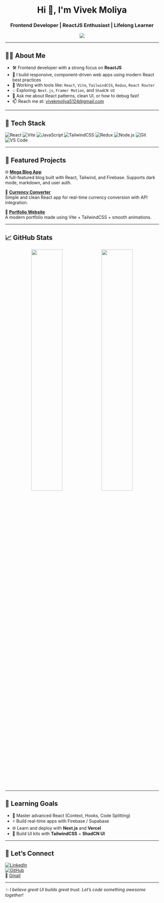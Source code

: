 <h1 align="center">Hi 👋, I'm Vivek Moliya</h1>
<h3 align="center">Frontend Developer | ReactJS Enthusiast | Lifelong Learner</h3>

<p align="center">
  <img src="https://readme-typing-svg.demolab.com?font=Fira+Code&pause=1200&color=61DAFB&center=true&vCenter=true&width=520&height=45&lines=Hey+there!+I'm+Vivek+Moliya+%F0%9F%91%8B;ReactJS+Developer+%7C+Frontend+Engineer;Crafting+clean+UI+with+TailwindCSS+%F0%9F%A7%9D;Building+real-world+projects+with+Vite+%2B+Firebase;Learning+Next.js%2C+Framer+Motion+%26+ShadCN+UI;Let%27s+build+something+awesome+%F0%9F%92%A1" />
</p>



---

## 🧑‍💻 About Me

- 🛠️ Frontend developer with a strong focus on **ReactJS**
- 🎯 I build responsive, component-driven web apps using modern React best practices
- 🧩 Working with tools like: `React`, `Vite`, `TailwindCSS`, `Redux`, `React Router`
- 💡 Exploring: `Next.js`, `Framer Motion`, and `ShadCN UI`
- 💬 Ask me about React patterns, clean UI, or how to debug fast!
- 📫 Reach me at: [vivekmoliya5124@gmail.com](mailto:vivekmoliya5124@gmail.com)

---

## 🚀 Tech Stack

![React](https://img.shields.io/badge/-React-61DAFB?style=flat&logo=react&logoColor=000)
![Vite](https://img.shields.io/badge/-Vite-646CFF?style=flat&logo=vite&logoColor=fff)
![JavaScript](https://img.shields.io/badge/-JavaScript-F7DF1E?style=flat&logo=javascript&logoColor=000)
![TailwindCSS](https://img.shields.io/badge/-TailwindCSS-06B6D4?style=flat&logo=tailwindcss)
![Redux](https://img.shields.io/badge/-Redux-764ABC?style=flat&logo=redux)
![Node.js](https://img.shields.io/badge/-Node.js-339933?style=flat&logo=node.js)
![Git](https://img.shields.io/badge/-Git-F05032?style=flat&logo=git)
![VS Code](https://img.shields.io/badge/-VS%20Code-007ACC?style=flat&logo=visual-studio-code)

---

## 📂 Featured Projects

🌐 [**Mega Blog App**](https://github.com/vivekmoliya/MegaBlog)  
A full-featured blog built with React, Tailwind, and Firebase. Supports dark mode, markdown, and user auth.

💱 [**Currency Converter**](https://github.com/vivekmoliya/CurrencyConvertor)  
Simple and clean React app for real-time currency conversion with API integration.

📘 [**Portfolio Website**](https://github.com/vivekmoliya/portfolio)  
A modern portfolio made using Vite + TailwindCSS + smooth animations.

---

## 📈 GitHub Stats

<p align="center">
  <img src="https://github-readme-stats.vercel.app/api?username=vivekmoliya&show_icons=true&theme=react" width="45%" />
  <img src="https://github-readme-streak-stats.herokuapp.com?user=vivekmoliya&theme=react" width="45%" />
</p>

---

## 🧠 Learning Goals

- 🔄 Master advanced React (Context, Hooks, Code Splitting)
- ⚡ Build real-time apps with Firebase / Supabase
- 🌐 Learn and deploy with **Next.js** and **Vercel**
- 🎨 Build UI kits with **TailwindCSS** + **ShadCN UI**

---

## 🤝 Let’s Connect

[![LinkedIn](https://img.shields.io/badge/-LinkedIn-blue?logo=linkedin)](https://www.linkedin.com/in/Vivek-Patel)  
[![GitHub](https://img.shields.io/badge/-GitHub-black?logo=github)](https://github.com/vivekmoliya)  
📩 [Gmail](mailto:vivekmoliya5124@gmail.com)

---

*✨ I believe great UI builds great trust. Let’s code something awesome together!*
